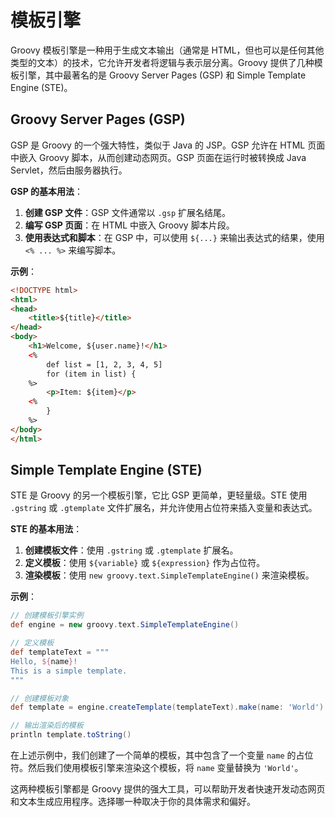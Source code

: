 # 模板引擎

Groovy 模板引擎是一种用于生成文本输出（通常是 HTML，但也可以是任何其他类型的文本）的技术，它允许开发者将逻辑与表示层分离。Groovy 提供了几种模板引擎，其中最著名的是 Groovy Server Pages (GSP) 和 Simple Template Engine (STE)。

## Groovy Server Pages (GSP)

GSP 是 Groovy 的一个强大特性，类似于 Java 的 JSP。GSP 允许在 HTML 页面中嵌入 Groovy 脚本，从而创建动态网页。GSP 页面在运行时被转换成 Java Servlet，然后由服务器执行。

**GSP 的基本用法**：

1. **创建 GSP 文件**：GSP 文件通常以 `.gsp` 扩展名结尾。
2. **编写 GSP 页面**：在 HTML 中嵌入 Groovy 脚本片段。
3. **使用表达式和脚本**：在 GSP 中，可以使用 `${...}` 来输出表达式的结果，使用 `<% ... %>` 来编写脚本。

**示例**：

```html
<!DOCTYPE html>
<html>
<head>
    <title>${title}</title>
</head>
<body>
    <h1>Welcome, ${user.name}!</h1>
    <% 
        def list = [1, 2, 3, 4, 5]
        for (item in list) {
    %>
        <p>Item: ${item}</p>
    <% 
        }
    %>
</body>
</html>
```

## Simple Template Engine (STE)

STE 是 Groovy 的另一个模板引擎，它比 GSP 更简单，更轻量级。STE 使用 `.gstring` 或 `.gtemplate` 文件扩展名，并允许使用占位符来插入变量和表达式。

**STE 的基本用法**：

1. **创建模板文件**：使用 `.gstring` 或 `.gtemplate` 扩展名。
2. **定义模板**：使用 `${variable}` 或 `${expression}` 作为占位符。
3. **渲染模板**：使用 `new groovy.text.SimpleTemplateEngine()` 来渲染模板。

**示例**：

```groovy
// 创建模板引擎实例
def engine = new groovy.text.SimpleTemplateEngine()

// 定义模板
def templateText = """
Hello, ${name}!
This is a simple template.
"""

// 创建模板对象
def template = engine.createTemplate(templateText).make(name: 'World')

// 输出渲染后的模板
println template.toString()
```

在上述示例中，我们创建了一个简单的模板，其中包含了一个变量 `name` 的占位符。然后我们使用模板引擎来渲染这个模板，将 `name` 变量替换为 `'World'`。

这两种模板引擎都是 Groovy 提供的强大工具，可以帮助开发者快速开发动态网页和文本生成应用程序。选择哪一种取决于你的具体需求和偏好。
